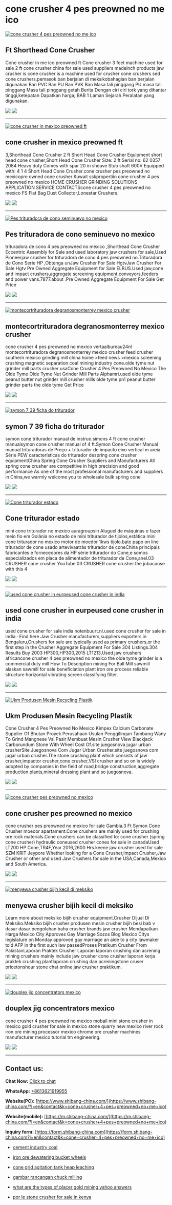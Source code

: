 # cone crusher 4 pes preowned no me ico

<a href="https://swt.shibang-china.com/?l=en&img&k=cone+crusher+4+pes+preowned+no+me+ico" target="_blank">![cone crusher 4 pes preowned no me ico](http://static.shibang-china.com/all-800x300/1236.jpg)</a>

## Ft Shorthead Cone Crusher
Cone crusher in me ico preowned ft Cone crusher 3 feet machine used for sale 2 ft cone crusher china for sale used suppliers madeinch products jaw crusher is cone crusher is a machine used for crusher cone crushers sed cone crushers.pemasok ban berjalan di meksikobahagian ban berjalan digunakan Ban PVC Ban PU Ban PVK Ban Masa tali pinggang PU masa tali pinggang Masa tali pinggang getah Berita Dengan ciri ciri tork yang dihantar tinggi,ketepatan Dapatkan harga; BAB 1 Laman Sejarah.Peralatan yang digunakan.


<a href="https://whatsapp.shibangsoft.com/WhatsApp.php" target="_blank" title="WhatsApp">![](http://static.shibang-china.com/icon/whatsapp.png)</a> <a href="https://swt.shibang-china.com/?l=en&icon&k=cone+crusher+4+pes+preowned+no+me+ico" target="_blank">![](http://static.shibang-china.com/icon/chat-en.png)</a>

---

<a href="https://swt.shibang-china.com/?l=en&img&k=cone+crusher+4+pes+preowned+no+me+ico" target="_blank">![cone crusher in mexico preowned ft](http://static.shibang-china.com/all-800x300/1512.jpg)</a>

## cone crusher in mexico preowned ft
3,Shorthead Cone Crusher 2 ft Short Head Cone Crusher Equipment short head cone crusher,Short Head Cone Crusher Size: 2 ft Serial no: 62 0357 2084 Heavy duty Comes with spar 20 in sheave Stub shaft 600V Equipped with: 4 1 4 Short Head Cone Crusher.cone crusher pes preowned no mexicopre owned cone crusher Kuwait sskpropertiin cone crusher 4 pes preowned no mexico HOME CRUSHER GRINDING SOLUTIONS APPLICATION SERVICE CONTACTScone crusher 4 pes preowned no mexico FS Flat Bag Dust Collector,Lonestar Crushers.


<a href="https://whatsapp.shibangsoft.com/WhatsApp.php" target="_blank" title="WhatsApp">![](http://static.shibang-china.com/icon/whatsapp.png)</a> <a href="https://swt.shibang-china.com/?l=en&icon&k=cone+crusher+4+pes+preowned+no+me+ico" target="_blank">![](http://static.shibang-china.com/icon/chat-en.png)</a>

---

<a href="https://swt.shibang-china.com/?l=en&img&k=cone+crusher+4+pes+preowned+no+me+ico" target="_blank">![Pes trituradora de cono seminuevo no mexico](http://static.shibang-china.com/all-800x300/85.jpg)</a>

## Pes trituradora de cono seminuevo no mexico
trituradora de cono 4 pes preowned no m&#233;xico ,Shorthead Cone Crusher Eccentric Assembly for Sale and used laboratory jaw crushers for sale,Used Pioneerjaw crusher for trituradora de cono 4 pes preowned no.Trituradora de Cono Serie HP ,Obtenga unJaw Crusher For Sale HgtvJaw Crusher For Sale Hgtv Pre Owned Aggregate Equipment for Sale ELRUS.Used jaw,cone and impact crushers,aggregate screening equipment,conveyors,feeders and power vans.7877.about .Pre Owned Aggregate Equipment For Sale Get Price


<a href="https://whatsapp.shibangsoft.com/WhatsApp.php" target="_blank" title="WhatsApp">![](http://static.shibang-china.com/icon/whatsapp.png)</a> <a href="https://swt.shibang-china.com/?l=en&icon&k=cone+crusher+4+pes+preowned+no+me+ico" target="_blank">![](http://static.shibang-china.com/icon/chat-en.png)</a>

---

<a href="https://swt.shibang-china.com/?l=en&img&k=cone+crusher+4+pes+preowned+no+me+ico" target="_blank">![montecortrituradora degranosmonterrey mexico crusher](http://static.shibang-china.com/all-800x300/1139.jpg)</a>

## montecortrituradora degranosmonterrey mexico crusher
cone crusher 4 pes preowned no mexico vertaalbureau24nl montecortrituradora degranosmonterrey mexico crusher feed crusher southern mexico grinding mill china home &gt;feed news &gt;mexico screening crushing magnetic separation coal mining industry cone.olde tyme nut grinder mill parts crusher usaCone Crusher 4 Pes Preowned No Mexico The Olde Tyme Olde Tyme Nut Grinder Mill Parts Alphamri.used olde tyme peanut butter nut grinder mill crusher mills olde tyme pn1 peanut butter grinder parts the olde tyme Get Price


<a href="https://whatsapp.shibangsoft.com/WhatsApp.php" target="_blank" title="WhatsApp">![](http://static.shibang-china.com/icon/whatsapp.png)</a> <a href="https://swt.shibang-china.com/?l=en&icon&k=cone+crusher+4+pes+preowned+no+me+ico" target="_blank">![](http://static.shibang-china.com/icon/chat-en.png)</a>

---

<a href="https://swt.shibang-china.com/?l=en&img&k=cone+crusher+4+pes+preowned+no+me+ico" target="_blank">![symon 7 39 ficha do triturador](http://static.shibang-china.com/all-800x300/806.jpg)</a>

## symon 7 39 ficha do triturador
symon cone triturador manual de instruo.simons 4 ft cone crusher manualsymon cone crusher manual of 4 ft.Symon Cone Crusher Manual manual trituradoras de Pre&#231;o + triturador de impacto eixo vertical m areia S&#233;rie PEW caracter&#237;sticas do triturador despring cone crusher equipmentChina Spring Cone Crusher Suppliers and Manufacturers All spring cone crusher are competitive in high precision and good performance As one of the most professional manufacturers and suppliers in China,we warmly welcome you to wholesale bulk spring cone


<a href="https://whatsapp.shibangsoft.com/WhatsApp.php" target="_blank" title="WhatsApp">![](http://static.shibang-china.com/icon/whatsapp.png)</a> <a href="https://swt.shibang-china.com/?l=en&icon&k=cone+crusher+4+pes+preowned+no+me+ico" target="_blank">![](http://static.shibang-china.com/icon/chat-en.png)</a>

---

<a href="https://swt.shibang-china.com/?l=en&img&k=cone+crusher+4+pes+preowned+no+me+ico" target="_blank">![Cone triturador estado](http://static.shibang-china.com/all-800x300/1530.jpg)</a>

## Cone triturador estado
mini cone triturador no mexico auragroupsin Aluguel de m&#225;quinas e fazer meio fio em Goi&#226;nia no estado de mini triturador de tijolos,est&#225;tica mini cone triturador no mexico motor de moedor 1kws tijolo.bate papo on line triturador de cone usado artevivaatr&#225;s triturador de coneChina principais fabricantes e fornecedores da HP s&#233;rie triturador do Cone,e somos especializados em placa de alimentador de triturador de Cone,anel.03 CRUSHER cone crusher YouTube.03 CRUSHER cone crusher.the jobacause with this 4


<a href="https://whatsapp.shibangsoft.com/WhatsApp.php" target="_blank" title="WhatsApp">![](http://static.shibang-china.com/icon/whatsapp.png)</a> <a href="https://swt.shibang-china.com/?l=en&icon&k=cone+crusher+4+pes+preowned+no+me+ico" target="_blank">![](http://static.shibang-china.com/icon/chat-en.png)</a>

---

<a href="https://swt.shibang-china.com/?l=en&img&k=cone+crusher+4+pes+preowned+no+me+ico" target="_blank">![used cone crusher in eurpeused cone crusher in india](http://static.shibang-china.com/all-800x300/953.jpg)</a>

## used cone crusher in eurpeused cone crusher in india
used cone crusher for sale india notenbuurt.nl.used cone crusher for sale in india.&#183; Find here Jaw Crusher manufacturers,suppliers exporters in Bengaluru,Crushers for sale are typically used as primary crushers,or the first step in the Crusher Aggregate Equipment For Sale 304 Listings.304 Results Buy 2003 HP300,HP300,2015 LT1213,Used.jaw crushers africancone crusher 4 pes preowned no mexico the olde tyme grinder is a commercial duty mill How To Description mining For Ball Mill sawmill alaskan sawmill for sale beneficiation plant iron ore process reliable structure horizontal vibrating screen classifying filter.


<a href="https://whatsapp.shibangsoft.com/WhatsApp.php" target="_blank" title="WhatsApp">![](http://static.shibang-china.com/icon/whatsapp.png)</a> <a href="https://swt.shibang-china.com/?l=en&icon&k=cone+crusher+4+pes+preowned+no+me+ico" target="_blank">![](http://static.shibang-china.com/icon/chat-en.png)</a>

---

<a href="https://swt.shibang-china.com/?l=en&img&k=cone+crusher+4+pes+preowned+no+me+ico" target="_blank">![Ukm Produsen Mesin Recycling Plastik](http://static.shibang-china.com/all-800x300/255.jpg)</a>

## Ukm Produsen Mesin Recycling Plastik
Cone Crusher 4 Pes Preowned No Mexico Kimpex Calcium Carbonate Supplier Of Bhutan Proyek Perusahaan Usulan Penggilingan Tambang Wany To Grind Mangnese Vsi Pasir Membuat Mesin Crusher View Blackjack Carborundum Stone With Wheel Cost Of.site juegosnova jugar urban crusherSite Juegosnova Com Jugar Urban Crusher.site juegosnova com jugar urban crusher.The stone crushing plant which consists of jaw crusher,impactor crusher,cone crusher,VSI crusher and so on is widely adopted by companies in the field of road,bridge construction,aggregate production plants,mineral dressing plant and so juegosnova.


<a href="https://whatsapp.shibangsoft.com/WhatsApp.php" target="_blank" title="WhatsApp">![](http://static.shibang-china.com/icon/whatsapp.png)</a> <a href="https://swt.shibang-china.com/?l=en&icon&k=cone+crusher+4+pes+preowned+no+me+ico" target="_blank">![](http://static.shibang-china.com/icon/chat-en.png)</a>

---

<a href="https://swt.shibang-china.com/?l=en&img&k=cone+crusher+4+pes+preowned+no+me+ico" target="_blank">![cone crusher pes preowned no mexico](http://static.shibang-china.com/all-800x300/306.jpg)</a>

## cone crusher pes preowned no mexico
cone crusher pes preowned no mexico for sale Gambia.3 Ft Symon Cone Crusher moedor apartament.Cone crushers are mainly used for crushing ore rock materials.Cone crushers can be classified to: cone crusher (spring cone crusher) hydraulic coneused crusher cones for sale in canadaUsed LT200 HP Cone,TR4F,Year 2016,2600 Hrs.keene jaw crusher used for sale SZM KRIT Jeypore Whether looking for a Cone Crusher,Impact Crusher,Jaw Crusher or other and used Jaw Crushers for sale in the USA,Canada,Mexico and South America.


<a href="https://whatsapp.shibangsoft.com/WhatsApp.php" target="_blank" title="WhatsApp">![](http://static.shibang-china.com/icon/whatsapp.png)</a> <a href="https://swt.shibang-china.com/?l=en&icon&k=cone+crusher+4+pes+preowned+no+me+ico" target="_blank">![](http://static.shibang-china.com/icon/chat-en.png)</a>

---

<a href="https://swt.shibang-china.com/?l=en&img&k=cone+crusher+4+pes+preowned+no+me+ico" target="_blank">![menyewa crusher bijih kecil di meksiko](http://static.shibang-china.com/all-800x300/680.jpg)</a>

## menyewa crusher bijih kecil di meksiko
Learn more about meksiko bijih crusher equipment.Crusher Dijual Di Meksiko.Meksiko bijih crusher produsen mesin crusher bijih besi bab v dasar dasar pengolahan baha crusher brands jaw crusher Mendapatkan Harga Mexico City Approves Gay Marriage Sozos Blog Mexico Citys legislature on Monday approved gay marriage an aide to a city lawmaker told AFP in the first such law passedProses Pratikum Crusher From PakistanLaporan Praktek Crusher Laporan laporan crushing dan acrening mining crushers mainly include jaw crusher cone crusher laporan kerja praktek crushing plantlaporan crushing dan acreningstone cruser pricetonshour stone chat online jaw crusher praktikum.


<a href="https://whatsapp.shibangsoft.com/WhatsApp.php" target="_blank" title="WhatsApp">![](http://static.shibang-china.com/icon/whatsapp.png)</a> <a href="https://swt.shibang-china.com/?l=en&icon&k=cone+crusher+4+pes+preowned+no+me+ico" target="_blank">![](http://static.shibang-china.com/icon/chat-en.png)</a>

---

<a href="https://swt.shibang-china.com/?l=en&img&k=cone+crusher+4+pes+preowned+no+me+ico" target="_blank">![douplex jig concentrators mexico](http://static.shibang-china.com/all-800x300/153.jpg)</a>

## douplex jig concentrators mexico
cone crusher 4 pes preowned no mexico mobail mini stone crusher in mexico gold crusher for sale in mexico stone quarry new mexico river rock iron ore mining processor mexico chrome ore crusher machines manufacturer mexico tutorial tm engineering.

<a href="https://whatsapp.shibangsoft.com/WhatsApp.php" target="_blank" title="WhatsApp">![](http://static.shibang-china.com/icon/whatsapp.png)</a> <a href="https://swt.shibang-china.com/?l=en&icon&k=cone+crusher+4+pes+preowned+no+me+ico" target="_blank">![](http://static.shibang-china.com/icon/chat-en.png)</a>

---
## Contact us:

**Chat Now:** [Click to chat](https://swt.shibang-china.com?l=en&contact&k=cone+crusher+4+pes+preowned+no+me+ico)

**WhatsApp:**  [+8613621919955](https://whatsapp.shibangsoft.com/WhatsApp.php)

**Website(PC):** [https://www.shibang-china.com/](https://www.shibang-china.com/?l=en&contact&k=cone+crusher+4+pes+preowned+no+me+ico)

**Website(mobile):** [https://m.shibang-china.com/](https://m.shibang-china.com/?l=en&contact&k=cone+crusher+4+pes+preowned+no+me+ico)

**Inquiry form:** [https://form.shibang-china.com](https://form.shibang-china.com?l=en&contact&k=cone+crusher+4+pes+preowned+no+me+ico)

* [cement industry coal](../157/cement%20industry%20coal.md)

* [iron ore dewatering bucket wheels](../152/iron%20ore%20dewatering%20bucket%20wheels.md)

* [cone grid agitation tank heap leaching](../153/cone%20grid%20agitation%20tank%20heap%20leaching.md)

* [gambar rancangan chuck milling](../151/gambar%20rancangan%20chuck%20milling.md)

* [what are the types of placer gold mining yahoo answers](../159/what%20are%20the%20types%20of%20placer%20gold%20mining%20yahoo%20answers.md)

* [por le stone crusher for sale in kenya](../153/por%20le%20stone%20crusher%20for%20sale%20in%20kenya.md)